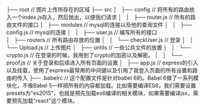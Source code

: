 ├── root                                      // 图片上传所存在的区域
├── src
│   ├── config                                // 将所有的路由放入一个index.js存入，然后抛出，以便我们请求
│   │   ├── router.js                         // 所有的路由文件的接口
│   ├── modules                               // mysql的连接以及他的查询文件
│   │   ├── config.js                         // mysql的连接
│   │   ├── user.js                           // 编写所有的接口                       
│   ├── routers                               // 所有路由存放的位置
│   │   └── checkUser.js                      // 登录
│   │   └── Upload.js                         // 上传图片
│   ├── untils                                // 一些公共文件的放置
│   │   └── crypto.js                         // 在登录的时候，我用到了crypto的加密以及解密。
│   │   └── proof.js                          // 关于登录和后续进入所有页面的设置
│   ├── app.js                                // express的引入以及挂载，使用了express最常用的中间键以及引用了我登入页面的所有设置和路由的传入
├── .babelrc                                  // 这个配置文件是针对babel 6的。Babel 6做了一系列模块化，不像Babel 5一样把所有的内容都加载。比如需要编译ES6，我们需要设置presets为"es2015"，也就是预先加载es6编译的相关模块，如果需要编译jsx，需要预先加载"react"这个模块。

